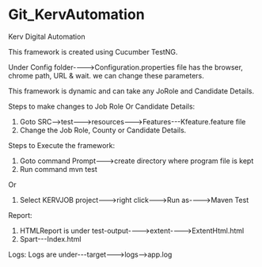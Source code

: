# Git_KervAutomation
Kerv Digital Automation

This framework is created using Cucumber TestNG. 

Under Config folder---->Configuration.properties file has the browser, chrome path, URL & wait. we can change these parameters.

This framework is dynamic and can take any JoRole and Candidate Details.

Steps to make changes to Job Role Or Candidate Details:
1. Goto SRC-->test--->resources--->Features---Kfeature.feature file
2. Change the Job Role, County or Candidate Details. 

Steps to Execute the framework:
1. Goto command Prompt--->create directory where program file is kept
2. Run command mvn test

Or
1. Select KERVJOB project--->right click--->Run as---->Maven Test


Report:
1. HTMLReport is under test-output---->extent---->ExtentHtml.html
2. Spart---Index.html

Logs:
Logs are under---target--->logs-->app.log






